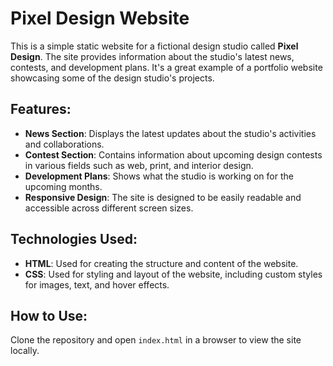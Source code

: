 # Pixel Design Website

This is a simple static website for a fictional design studio called **Pixel Design**. The site provides information about the studio's latest news, contests, and development plans. It's a great example of a portfolio website showcasing some of the design studio's projects.

## Features:
- **News Section**: Displays the latest updates about the studio's activities and collaborations.
- **Contest Section**: Contains information about upcoming design contests in various fields such as web, print, and interior design.
- **Development Plans**: Shows what the studio is working on for the upcoming months.
- **Responsive Design**: The site is designed to be easily readable and accessible across different screen sizes.

## Technologies Used:
- **HTML**: Used for creating the structure and content of the website.
- **CSS**: Used for styling and layout of the website, including custom styles for images, text, and hover effects.

## How to Use:
Clone the repository and open `index.html` in a browser to view the site locally.
